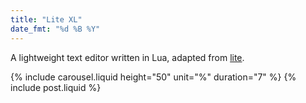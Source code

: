 ```yaml
---
title: "Lite XL"
date_fmt: "%d %B %Y"
---
```

A lightweight text editor written in Lua, adapted from [lite].

{% include carousel.liquid height="50" unit="%" duration="7" %}
{% include post.liquid %}

[lite]: https://github.com/rxi/lite/
